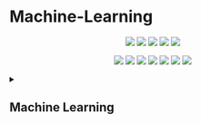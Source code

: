 # Machine-Learning

<div align="center">

<a href="https://github.com/iamsachinbagale/Machine-Learning"><img src="https://badges.frapsoft.com/os/v1/open-source.svg?v=103"></a>
<a href="https://github.com/iamsachinbagale/Machine-Learning"><img src="https://img.shields.io/badge/Built%20by-developers%20%3C%2F%3E-0059b3"></a>
<a href="https://github.com/iamsachinbagale/Machine-Learning"><img src="https://img.shields.io/static/v1.svg?label=Contributions&message=Welcome&color=yellow"></a>
<a href="https://github.com/iamsachinbagale/Machine-Learning"><img src="https://img.shields.io/badge/Maintained%3F-yes-brightgreen.svg?v=103"></a>
<a href="https://github.com/iamsachinbagale/Machine-Learning/blob/master/LICENSE"><img src="https://img.shields.io/badge/license-GPL-blue.svg?v=103"></a>

<a href="https://github.com/iamsachinbagale/Machine-Learning/graphs/contributors"><img src="https://img.shields.io/github/contributors/iamsachinbagale/Machine-Learning?color=brightgreen"></a>
<a href="https://github.com/iamsachinbagale/Machine-Learning/stargazers"><img src="https://img.shields.io/github/stars/iamsachinbagale/Machine-Learning?color=0059b3"></a>
<a href="https://github.com/iamsachinbagale/Machine-Learning/network/members"><img src="https://img.shields.io/github/forks/iamsachinbagale/Machine-Learning?color=yellow"></a>
<a href="https://github.com/iamsachinbagale/Machine-Learning/issues"><img src="https://img.shields.io/github/issues/iamsachinbagale/Machine-Learning?color=0059b3"></a>
<a href="https://github.com/iamsachinbagale/Machine-Learning/issues?q=is%3Aissue+is%3Aclosed"><img src="https://img.shields.io/github/issues-closed-raw/iamsachinbagale/Machine-Learning?color=yellow"></a>
<a href="https://github.com/iamsachinbagale/Machine-Learning/pulls"><img src="https://img.shields.io/github/issues-pr/iamsachinbagale/Machine-Learning?color=brightgreen"></a>
<a href="https://github.com/iamsachinbagale/Machine-Learning/pulls?q=is%3Apr+is%3Aclosed"><img src="https://img.shields.io/github/issues-pr-closed-raw/iamsachinbagale/Machine-Learning?color=0059b3"></a> 
</div>

<details> 
<summary> <h2>Machine Learning </h2> </summary>

  1. [Working with Text Data](https://github.com/iamsachinbagale/Machine-Learning/tree/main/Working%20With%20Text%20Data)
  2. [Working with Image Data](https://github.com/iamsachinbagale/Machine-Learning/tree/main/Working%20with%20Image%20Data)
  3. [Supervised ML Algorithms](https://github.com/iamsachinbagale/Machine-Learning/tree/main/Supervised%20ML%20Algorithms)  
    - [K - Nearest Neighbours](https://github.com/iamsachinbagale/Machine-Learning/tree/main/Supervised%20ML%20Algorithms/K%20-%20NN) 
   
    - [Naive Bayes](https://github.com/iamsachinbagale/Machine-Learning/tree/main/Supervised%20ML%20Algorithms/NAIVE%20BAYES)
   4. [Unsupervised ML Algorithms](https://github.com/iamsachinbagale/Machine-Learning/tree/main/Unsupervised%20ML%20Algorithms)  
</details>
